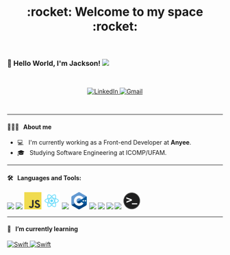 <h1 align="center">
  :rocket: Welcome to my space :rocket:
</h1>

</br>

### 👋 Hello World, I'm Jackson!  <img src="https://github.com/TheDudeThatCode/TheDudeThatCode/blob/master/Assets/Earth.gif" width="24px">

</br>

<p align="center">
    <a target="_blank" href="https://www.linkedin.com/in/mmjck/">
        <img alt="LinkedIn" src="https://img.shields.io/badge/LinkedIn-Jackson%20Matheus-blue?style=flat-square&logo=linkedin">  
    </a>
    <a target="_blank" href="mailto:msantos@icompufam.edu.br">
        <img alt="Gmail"  src="https://img.shields.io/badge/Email-msantos@icomp.ufam.edu.br-red?style=flat-square&logo=gmail">
    </a>    
</p>
</br>

---

#### 👨🏻‍💻 &nbsp; About me

- :computer: &nbsp; I'm currently working as a Front-end Developer at **Anyee**.
- 🎓 &nbsp; Studying Software Engineering at ICOMP/UFAM.

---

#### 🛠 &nbsp; Languages and Tools:

<code><a href="https://git-scm.com/" target="_blank"><img height="40" src="https://www.vectorlogo.zone/logos/w3_html5/w3_html5-ar21.svg"></a></code>
<code><a href="https://git-scm.com/" target="_blank"><img height="40" src="https://www.vectorlogo.zone/logos/netlifyapp_watercss/netlifyapp_watercss-ar21.svg"></a></code>
<code><img height="40" src="https://raw.githubusercontent.com/github/explore/80688e429a7d4ef2fca1e82350fe8e3517d3494d/topics/javascript/javascript.png"></code>
<code><img height="40" src="https://raw.githubusercontent.com/github/explore/80688e429a7d4ef2fca1e82350fe8e3517d3494d/topics/react/react.png"></code>
<code><a href="https://nodejs.org/en/" target="_blank"><img height="40" src="https://www.vectorlogo.zone/logos/nodejs/nodejs-horizontal.svg"></a></code>
<code><img height="40" src="https://raw.githubusercontent.com/github/explore/80688e429a7d4ef2fca1e82350fe8e3517d3494d/topics/cpp/cpp.png"></code>
<code><a href="https://git-scm.com/" target="_blank"><img height="40" src="https://www.vectorlogo.zone/logos/jupyter/jupyter-ar21.svg"></a></code>
<code><a href="https://git-scm.com/" target="_blank"><img height="40" src="https://www.vectorlogo.zone/logos/python/python-horizontal.svg"></a></code>
<code><a href="https://git-scm.com/" target="_blank"><img height="40" src="https://www.vectorlogo.zone/logos/java/java-horizontal.svg"></a></code>
<code><a href="https://flutter.dev" ><img height="40" src="https://www.vectorlogo.zone/logos/flutterio/flutterio-ar21.svg"></a></code>
<code><img height="40" src="https://raw.githubusercontent.com/github/explore/80688e429a7d4ef2fca1e82350fe8e3517d3494d/topics/terminal/terminal.png"></code>


---

#### 🌱 &nbsp; I’m currently learning


<a href="https://github.com/apple/swift">
    <img src="https://www.vectorlogo.zone/logos/swift/swift-icon.svg" alt="Swift" height="40" >
</a>
<a href="https://github.com/apple/swift">
    <img src="https://www.vectorlogo.zone/logos/lua/lua-icon.svg" alt="Swift" height="40" >
</a>
